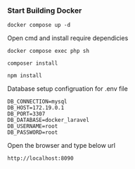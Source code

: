 ### Start Building Docker

```
docker compose up -d
```

Open cmd and install require dependicies

```
docker compose exec php sh
```
```
composer install
```
```
npm install
```

Database setup configruation for .env file

```
DB_CONNECTION=mysql
DB_HOST=172.19.0.1
DB_PORT=3307
DB_DATABASE=docker_laravel
DB_USERNAME=root
DB_PASSWORD=root
```
 
Open the browser and type below url

```
http://localhost:8090
```
